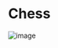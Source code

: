 # Chess
 
 ![image](https://github.com/Elendiill/Chess/assets/140558881/98d12a12-2918-4b58-b8d7-9813e49de9fa)

